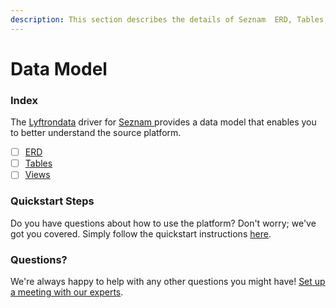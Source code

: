 ```yaml
---
description: This section describes the details of Seznam  ERD, Tables, and Views.
---
```


# Data Model

### Index

The [Lyftrondata](https://www.lyftrondata.com/) driver for [Seznam ](../../seznam-/data-model/None/)provides a data model that enables you to better understand the source platform.

* [ ] [ERD](erd.md)
* [ ] [Tables](tables.md)
* [ ] [Views](views.md)

### Quickstart Steps

Do you have questions about how to use the platform? Don't worry; we've got you covered. Simply follow the quickstart instructions [here](../).

### Questions? <a href="#questions" id="questions"></a>

We're always happy to help with any other questions you might have! [Set up a meeting with our experts](https://www.lyftrondata.com/book-a-meeting/).
